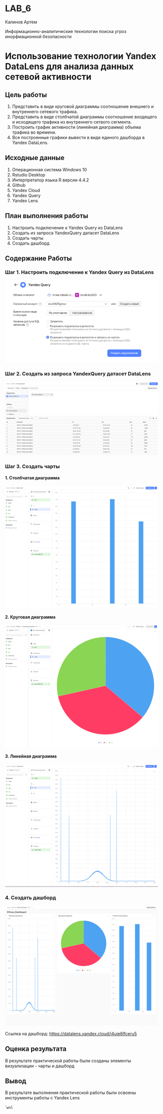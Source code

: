 # LAB_6

Калинов Артем

Информационно-аналитические технологии поиска угроз инорфмационной
безопасности

# Использование технологии Yandex DataLens для анализа данных сетевой активности

## Цель работы

1.  Представить в виде круговой диаграммы соотношение внешнего и
    внутреннего сетевого трафика.
2.  Представить в виде столбчатой диаграммы соотношение входящего и
    исходящего трафика из внутреннего сетвого сегмента.
3.  Построить график активности (линейная диаграмма) объема трафика во
    времени.
4.  Все построенные графики вывести в виде единого дашборда в Yandex
    DataLens.

## Исходные данные

1.  Операционная система Windows 10
2.  Rstudio Desktop
3.  Интерпретатор языка R версии 4.4.2
4.  Github
5.  Yandex Cloud
6.  Yandex Query
7.  Yandex Lens

## План выполнения работы

1.  Настроить подключение к Yandex Query из DataLens
2.  Создать из запроса YandexQuery датасет DataLens
3.  Создать чарты
4.  Создать дашборд

## Содержание Работы

### Шаг 1. Настроить подключение к Yandex Query из DataLens

![](./Images/1.png)

### Шаг 2. Создать из запроса YandexQuery датасет DataLens

![](./Images/2.png)

### Шаг 3. Создать чарты

#### 1. Столбчатая диаграмма

![](./Images/3.png)

#### 2. Круговая диаграмма

![](./Images/4.png)

#### 3. Линейная диаграмма

![](./Images/5.png)

### 4. Создать дашборд

![](./Images/6.png)

Ссылка на дашборд: https://datalens.yandex.cloud/i4uie6lfceru5

## Оценка результата

В результате практической работы были созданы элементы визуализации -
чарты и дашборд

## Вывод

В результате выполнения практической работы были освоены инструменты
работы с Yandex Lens

\``wnl`

